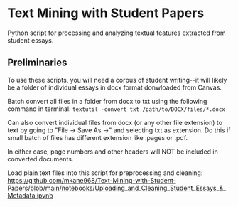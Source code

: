 # Text Mining with Student Papers
Python script for processing and analyzing textual features extracted from student essays. 

## Preliminaries

To use these scripts, you will need a corpus of student writing--it will likely be a folder of individual essays in docx format donwloaded from Canvas. 

Batch convert all files in a folder from docx to txt using the following command in terminal: `textutil -convert txt /path/to/DOCX/files/*.docx`  

Can also convert individual files from docx (or any other file extension) to text by going to "File -> Save As ->" and selecting txt as extension. Do this if small batch of files  has different extension like .pages or .pdf. 

In either case, page numbers and other headers will NOT be included in converted documents. 

Load plain text files into this script for preprocessing and cleaning: https://github.com/mkane968/Text-Mining-with-Student-Papers/blob/main/notebooks/Uploading_and_Cleaning_Student_Essays_&_Metadata.ipynb
